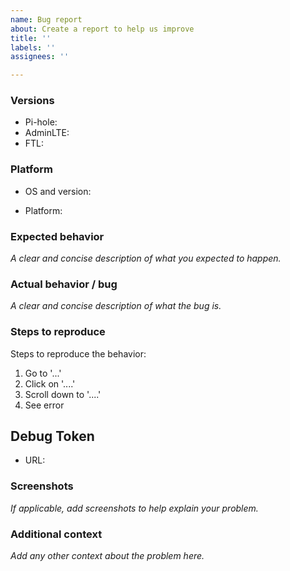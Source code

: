 ```yaml
---
name: Bug report
about: Create a report to help us improve
title: ''
labels: ''
assignees: ''

---
```


### Versions
<!-- Please run `pihole -v` and provide the following: -->
- Pi-hole:  
- AdminLTE:  
- FTL:  

### Platform
<!-- OS examples: Debian 10, Debian Buster, Ubuntu 18.04 -->
- OS and version:  
<!-- Platform examples: Raspberry Pi, Docker, Synology, VM/VPS -->
- Platform:  

### Expected behavior

_A clear and concise description of what you expected to happen._

### Actual behavior / bug

_A clear and concise description of what the bug is._

### Steps to reproduce

Steps to reproduce the behavior:

1. Go to '...'
2. Click on '....'
3. Scroll down to '....'
4. See error

## Debug Token

- URL:  

<!-- 
Token generated by running `pihole -d`. https://docs.pi-hole.net/core/pihole-command/#debugger

The token is displayed at the end of the debug process if you allow for uploading the log file. 

[✓] Your debug token is: https://tricorder.pi-hole.net/wim5hft4rq

Debug logs are visible ONLY to developers and support staff. They are not publically accessible and all logs are automatically deleted after 48 hours.
-->

### Screenshots

_If applicable, add screenshots to help explain your problem._

### Additional context

_Add any other context about the problem here._
